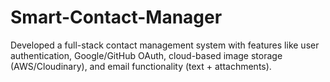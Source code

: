 # Smart-Contact-Manager
Developed a full-stack contact management system with features like user authentication, Google/GitHub OAuth, cloud-based image storage (AWS/Cloudinary), and email functionality (text + attachments).
